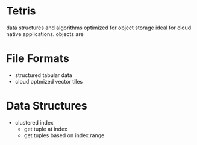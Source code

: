 # Tetris
data structures and algorithms optimized for object storage ideal for cloud native applications. objects are 

# File Formats
- structured tabular data
- cloud optmized vector tiles
# Data Structures
- clustered index
  - get tuple at index
  - get tuples based on index range
